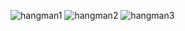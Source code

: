 ![hangman1](https://user-images.githubusercontent.com/57947304/189703616-cffd6d6d-2a17-4ad9-9e2b-641c86ca902d.PNG)
![hangman2](https://user-images.githubusercontent.com/57947304/189703628-9dce9b16-fcbf-452f-9da4-5be659403165.PNG)
![hangman3](https://user-images.githubusercontent.com/57947304/189703643-edfc51c7-22db-4829-95d9-725f03bc4534.PNG)
